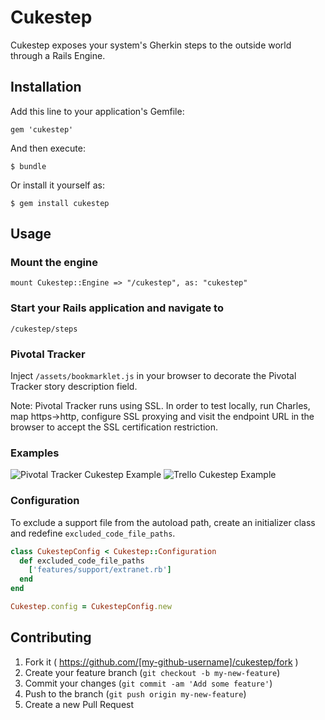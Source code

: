 # Cukestep

Cukestep exposes your system's Gherkin steps to the outside world through a Rails Engine.

## Installation

Add this line to your application's Gemfile:

    gem 'cukestep'

And then execute:

    $ bundle

Or install it yourself as:

    $ gem install cukestep

## Usage

### Mount the engine

    mount Cukestep::Engine => "/cukestep", as: "cukestep"

### Start your Rails application and navigate to

    /cukestep/steps

### Pivotal Tracker

Inject `/assets/bookmarklet.js` in your browser to decorate the Pivotal Tracker story description field.

Note: Pivotal Tracker runs using SSL. In order to test locally, run Charles, map https->http, configure SSL proxying and visit the endpoint URL in the browser to accept the SSL certification restriction.

### Examples

![Pivotal Tracker Cukestep Example](http://cl.ly/Vox0/pivotal_tracker_cukestep_example.png.png)
![Trello Cukestep Example](http://cl.ly/VpE7/trello_cukestep_example.png.png)

### Configuration

To exclude a support file from the autoload path, create an initializer class and redefine `excluded_code_file_paths`.

```ruby
class CukestepConfig < Cukestep::Configuration
  def excluded_code_file_paths
    ['features/support/extranet.rb']
  end
end

Cukestep.config = CukestepConfig.new
```

## Contributing

1. Fork it ( https://github.com/[my-github-username]/cukestep/fork )
2. Create your feature branch (`git checkout -b my-new-feature`)
3. Commit your changes (`git commit -am 'Add some feature'`)
4. Push to the branch (`git push origin my-new-feature`)
5. Create a new Pull Request
